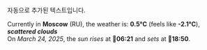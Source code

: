 
자동으로 추가된 텍스트입니다.

<!--START_SECTION:weather:moscow-->
Currently in **Moscow** (RU), the weather is: **0.5°C** (feels like **-2.1°C**), ***scattered clouds***<br/>
On *March 24, 2025*, the *sun rises* at 🌅**06:21** and *sets* at 🌇**18:50**.
<!--END_SECTION:weather-->
